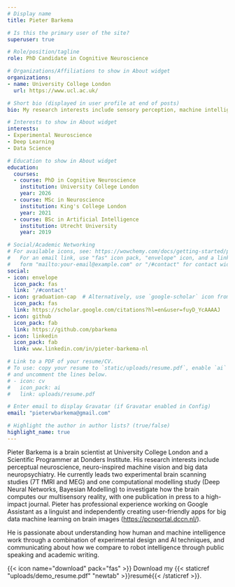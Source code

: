 ```yaml
---
# Display name
title: Pieter Barkema

# Is this the primary user of the site?
superuser: true

# Role/position/tagline
role: PhD Candidate in Cognitive Neuroscience

# Organizations/Affiliations to show in About widget
organizations:
- name: University College London
  url: https://www.ucl.ac.uk/

# Short bio (displayed in user profile at end of posts)
bio: My research interests include sensory perception, machine intelligence and neuroscience.

# Interests to show in About widget
interests:
- Experimental Neuroscience
- Deep Learning
- Data Science

# Education to show in About widget
education:
  courses:
  - course: PhD in Cognitive Neuroscience
    institution: University College London
    year: 2026
  - course: MSc in Neuroscience
    institution: King's College London
    year: 2021
  - course: BSc in Artificial Intelligence
    institution: Utrecht University
    year: 2019

# Social/Academic Networking
# For available icons, see: https://wowchemy.com/docs/getting-started/page-builder/#icons
#   For an email link, use "fas" icon pack, "envelope" icon, and a link in the
#   form "mailto:your-email@example.com" or "/#contact" for contact widget.
social:
- icon: envelope
  icon_pack: fas
  link: '/#contact'
- icon: graduation-cap  # Alternatively, use `google-scholar` icon from `ai` icon pack
  icon_pack: fas
  link: https://scholar.google.com/citations?hl=en&user=fuyD_YcAAAAJ
- icon: github
  icon_pack: fab
  link: https://github.com/pbarkema
- icon: linkedin
  icon_pack: fab
  link: www.linkedin.com/in/pieter-barkema-nl

# Link to a PDF of your resume/CV.
# To use: copy your resume to `static/uploads/resume.pdf`, enable `ai` icons in `params.toml`, 
# and uncomment the lines below.
# - icon: cv
#   icon_pack: ai
#   link: uploads/resume.pdf

# Enter email to display Gravatar (if Gravatar enabled in Config)
email: "pieterwbarkema@gmail.com"

# Highlight the author in author lists? (true/false)
highlight_name: true
---
```


Pieter Barkema is a brain scientist at University College London and a Scientific Programmer at Donders Institute. His research interests include perceptual neuroscience, neuro-inspired machine vision and big data neuropsychiatry. He currently leads two experimental brain scanning studies (7T fMRI and MEG) and one computational modelling study (Deep Neural Networks, Bayesian Modelling) to investigate how the brain computes our multisensory reality, with one publication in press to a high-impact journal. Pieter has professional experience working on Google Assistant as a linguist and independently creating user-friendly apps for big data machine learning on brain images (https://pcnportal.dccn.nl/). 

He is passionate about understanding how human and machine intelligence work through a combination of experimental design and AI techniques, and communicating about how we compare to robot intelligence through public speaking and academic writing.

{{< icon name="download" pack="fas" >}} Download my {{< staticref "uploads/demo_resume.pdf" "newtab" >}}resumé{{< /staticref >}}.
